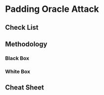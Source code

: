 # Padding Oracle Attack

## Check List

## Methodology

### Black Box

### White Box

## Cheat Sheet
